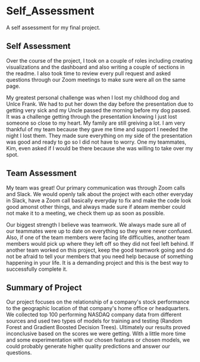# Self_Assessment
A self assessment for my final project.
## Self Assessment
Over the course of the project, I took on a couple of roles including creating visualizations and the dashboard and also writing a couple of sections in the readme. I also took time to review every pull request and asked questions through our Zoom meetings to make sure were all on the same page.

My greatest personal challenge was when I lost my childhood dog and Unlce Frank. We had to put her down the day before the presentation due to getting very sick and my Uncle passed the morning before my dog passed. It was a challenge getting through the presentation knowing I just lost someone so close to my heart. My family are still greiving a lot. I am very thankful of my team because they gave me time and support I needed the night I lost them. They made sure everything on my side of the presentation was good and ready to go so I did not have to worry. One my teammates, Kim, even asked if I would be there because she was willing to take over my spot. 
## Team Assessment
My team was great! Our primary communication was through Zoom calls and Slack. We would openly talk about the project with each other everyday in Slack, have a Zoom call basically everyday to fix and make the code look good amonst other things, and always made sure if ateam member could not make it to a meeting, we check them up as soon as possible.

Our biggest strength I believe was teamwork. We always made sure all of our teammates were up to date on everything so they were never confused. Also, if one of the team members were facing life difficulties, another team members would pick up where they left off so they did not feel left behind. If another team worked on this project, keep the good teamwork going and do not be afraid to tell your members that you need help because of something happening in your life. It is a demanding project and this is the best way to successfully complete it. 
## Summary of Project
Our project focuses on the relationship of a company's stock performance to the geographic location of that company's home office or headquarters. We collected top 100 performing NASDAQ company data from different sources and used two types of models for training and testing (Random Forest and Gradient Boosted Decision Trees). Ultimately our results proved inconclusive based on the scores we were getting. With a little more time and some experimentation with our chosen features or chosen models, we could probably generate higher quality predictions and answer our questions.
